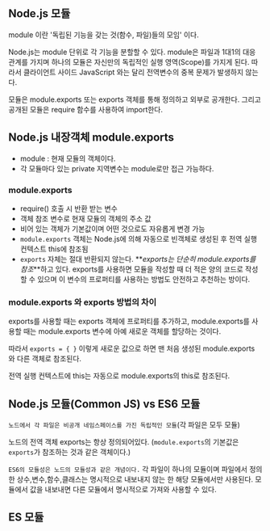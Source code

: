 ## Node.js 모듈

module 이란 '독립된 기능을 갖는 것(함수, 파일)들의 모임' 이다.

Node.js는 module 단위로 각 기능을 분할할 수 있다. module은 파일과 1대1의 대응 관계를 가지며 하나의 모듈은 자신만의 독립적인 실행 영역(Scope)를 가지게 된다. 따라서 클라이언트 사이드 JavaScript 와는 달리 전역변수의 중복 문제가 발생하지 않는다.

모듈은 module.exports 또는 exports 객체를 통해 정의하고 외부로 공개한다. 그리고 공개된 모듈은 require 함수를 사용하여 import한다.

## Node.js 내장객체 module.exports

- module : 현재 모듈의 객체이다.
- 각 모듈마다 있는 private 지역변수는 module로만 접근 가능하다.

### module.exports

- require() 호출 시 반환 받는 변수
- 객체 참조 변수로 현재 모듈의 객체의 주소 값
- 비어 있는 객체가 기본값이며 어떤 것으로도 자유롭게 변경 가능
- `module.exports` 객체는 Node.js에 의해 자동으로 빈객체로 생성된 후 전역 실행 컨텍스트 this에 참조됨
- `exports` 자체는 절대 반환되지 않는다. **_exports는 단순히 module.exports를 참조_**하고 있다. exports를 사용하면 모듈을 작성할 때 더 적은 양의 코드로 작성할 수 있으며 이 변수의 프로퍼티를 사용하는 방법도 안전하고 추천하는 방이다.

### module.exports 와 exports 방법의 차이

exports를 사용할 때는 exports 객체에 프로퍼티를 추가하고,
module.exports를 사용할 때는 module.exports 변수에 아예 새로운 객체를 할당하는 것이다.

따라서 `exports = { }` 이렇게 새로운 값으로 하면 맨 처음 생성된 module.exports 와 다른 객체로 참조된다.

전역 실행 컨텍스트에 this는 자동으로 module.exports의 this로 참조된다.

## Node.js 모듈(Common JS) vs ES6 모듈

`노드에서 각 파일은 비공개 네임스페이스를 가진 독립적인 모듈`(각 파일은 모두 모듈)

노드의 전역 객체 exports는 항상 정의되어있다. (`module.exports`의 기본값은 `exports`가 참조하는 것과 같은 객체이다.)

`ES6의 모듈성은 노드의 모듈성과 같은 개념이다.` 각 파일이 하나의 모듈이며 파일에서 정의한 상수,변수,함수,클래스는 명시적으로 내보내지 않는 한 해당 모듈에서만 사용된다. 모듈에서 값을 내보내면 다른 모듈에서 명시적으로 가져와 사용할 수 있다.

## ES 모듈
